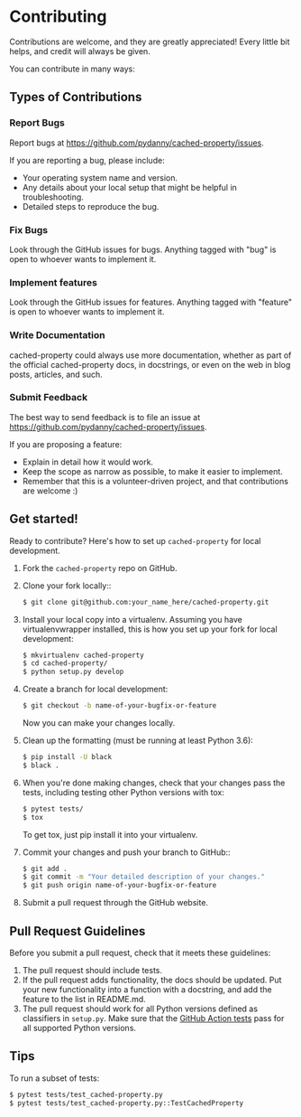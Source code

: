 # Contributing

Contributions are welcome, and they are greatly appreciated! Every
little bit helps, and credit will always be given.

You can contribute in many ways:

## Types of Contributions

### Report Bugs

Report bugs at https://github.com/pydanny/cached-property/issues.

If you are reporting a bug, please include:

* Your operating system name and version.
* Any details about your local setup that might be helpful in troubleshooting.
* Detailed steps to reproduce the bug.

### Fix Bugs

Look through the GitHub issues for bugs. Anything tagged with "bug"
is open to whoever wants to implement it.

### Implement features

Look through the GitHub issues for features. Anything tagged with "feature"
is open to whoever wants to implement it.

### Write Documentation

cached-property could always use more documentation, whether as part of the
official cached-property docs, in docstrings, or even on the web in blog posts,
articles, and such.

### Submit Feedback

The best way to send feedback is to file an issue at https://github.com/pydanny/cached-property/issues.

If you are proposing a feature:

* Explain in detail how it would work.
* Keep the scope as narrow as possible, to make it easier to implement.
* Remember that this is a volunteer-driven project, and that contributions are welcome :)

## Get started!

Ready to contribute? Here's how to set up `cached-property` for local development.

1. Fork the `cached-property` repo on GitHub.
2. Clone your fork locally::

    ```bash
    $ git clone git@github.com:your_name_here/cached-property.git
    ```

3. Install your local copy into a virtualenv. Assuming you have virtualenvwrapper installed, this is how you set up your fork for local development:

    ```bash
    $ mkvirtualenv cached-property
    $ cd cached-property/
    $ python setup.py develop
    ```

4. Create a branch for local development:

    ```bash
    $ git checkout -b name-of-your-bugfix-or-feature
    ```

    Now you can make your changes locally.

5. Clean up the formatting (must be running at least Python 3.6):

    ```bash
    $ pip install -U black
    $ black .
    ```

6. When you're done making changes, check that your changes pass the tests, including testing other Python versions with tox:

    ```bash
    $ pytest tests/
    $ tox
    ```

   To get tox, just pip install it into your virtualenv.

7. Commit your changes and push your branch to GitHub::

    ```bash
    $ git add .
    $ git commit -m "Your detailed description of your changes."
    $ git push origin name-of-your-bugfix-or-feature
    ```

8. Submit a pull request through the GitHub website.

## Pull Request Guidelines

Before you submit a pull request, check that it meets these guidelines:

1. The pull request should include tests.
2. If the pull request adds functionality, the docs should be updated. Put
   your new functionality into a function with a docstring, and add the
   feature to the list in README.md.
3. The pull request should work for all Python versions defined as classifiers in `setup.py`.
   Make sure that the [GitHub Action tests](https://github.com/pydanny/cached-property/actions) 
   pass for all supported Python versions.

## Tips

To run a subset of tests:

```bash
$ pytest tests/test_cached-property.py
$ pytest tests/test_cached-property.py::TestCachedProperty
```
